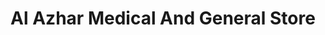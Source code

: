 ---
title: "Al Azhar Medical And General Store"
url: /karachi/al-azhar-medical-and-general-store/
shop: medical supply
---